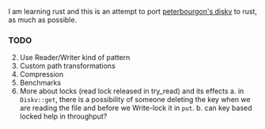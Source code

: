 I am learning rust and this is an attempt to port [peterbourgon's diskv](https://github.com/peterbourgon/diskv) to rust, as much as possible.

### TODO
2. Use Reader/Writer kind of pattern
3. Custom path transformations
4. Compression
5. Benchmarks
6. More about locks (read lock released in try_read) and its effects
    a. in `Diskv::get`, there is a possibility of someone deleting the key when we are reading the file and before we Write-lock it in `put`.
    b. can key based locked help in throughput?

